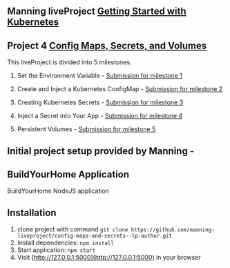 ## Manning liveProject [Getting Started with Kubernetes](https://www.manning.com/liveprojectseries/getting-started-with-kubernetes-ser)
## Project 4 [Config Maps, Secrets, and Volumes](https://www.manning.com/liveproject/config-maps-secrets-and-volumes)

This liveProject is divided into 5 milestones.

1. Set the Environment Variable - [Submission for milestone 1](./milestone_1)

2. Create and Inject a Kubernetes ConfigMap - [Submission for milestone 2](./milestone_2)

3. Creating Kubernetes Secrets - [Submission for milestone 3](./milestone_3)

4. Inject a Secret into Your App - [Submission for milestone 4](./milestone_4)

5. Persistent Volumes - [Submission for milestone 5](./milestone_5)

## Initial project setup provided by Manning -
## BuildYourHome Application
BuildYourHome NodeJS application

## Installation

1. clone project with command `git clone https://github.com/manning-liveproject/config-maps-and-secrets--lp-author.git`
2. Install dependencies: `npm install`
3. Start application: `npm start`
5. Visit [http://127.0.0.1:5000](http://127.0.0.1:5000) in your browser

